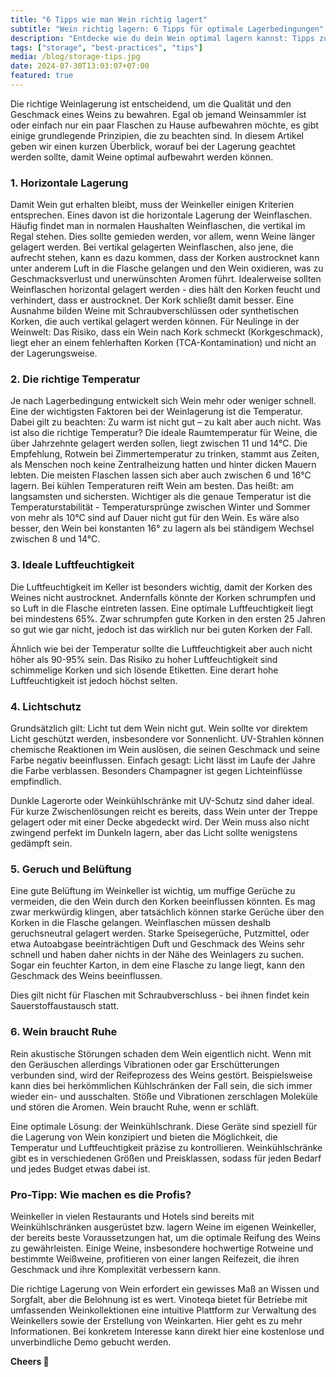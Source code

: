 ```yaml
---
title: "6 Tipps wie man Wein richtig lagert"
subtitle: "Wein richtig lagern: 6 Tipps für optimale Lagerbedingungen"
description: "Entdecke wie du dein Wein optimal lagern kannst: Tipps zur horizontalen Lagerung, idealen Temperatur, Luftfeuchtigkeit, Lichtschutz und mehr."
tags: ["storage", "best-practices", "tips"]
media: /blog/storage-tips.jpg
date: 2024-07-30T13:03:07+07:00
featured: true
---
```


Die richtige Weinlagerung ist entscheidend, um die Qualität und den Geschmack eines Weins zu bewahren. Egal ob jemand Weinsammler ist oder einfach nur ein paar Flaschen zu Hause aufbewahren möchte, es gibt einige grundlegende Prinzipien, die zu beachten sind. In diesem Artikel geben wir einen kurzen Überblick, worauf bei der Lagerung geachtet werden sollte, damit Weine optimal aufbewahrt werden können.


### 1. Horizontale Lagerung

Damit Wein gut erhalten bleibt, muss der Weinkeller einigen Kriterien entsprechen. Eines davon ist die horizontale Lagerung der Weinflaschen. Häufig findet man in normalen Haushalten Weinflaschen, die vertikal im Regal stehen. Dies sollte gemieden werden, vor allem, wenn Weine länger gelagert werden. Bei vertikal gelagerten Weinflaschen, also jene, die aufrecht stehen, kann es dazu kommen, dass der Korken austrocknet kann unter anderem Luft in die Flasche gelangen und den Wein oxidieren, was zu Geschmacksverlust und unerwünschten Aromen führt.
Idealerweise sollten Weinflaschen horizontal gelagert werden - dies hält den Korken feucht und verhindert, dass er austrocknet. Der Kork schließt damit besser. Eine Ausnahme bilden Weine mit Schraubverschlüssen oder synthetischen Korken, die auch vertikal gelagert werden können.
Für Neulinge in der Weinwelt: Das Risiko, dass ein Wein nach Kork schmeckt (Korkgeschmack), liegt eher an einem fehlerhaften Korken (TCA-Kontamination) und nicht an der Lagerungsweise.


### 2. Die richtige Temperatur

Je nach Lagerbedingung entwickelt sich Wein mehr oder weniger schnell. Eine der wichtigsten Faktoren bei der Weinlagerung ist die Temperatur. Dabei gilt zu beachten: Zu warm ist nicht gut – zu kalt aber auch nicht. Was ist also die richtige Temperatur?
Die ideale Raumtemperatur für Weine, die über Jahrzehnte gelagert werden sollen, liegt zwischen 11 und 14°C. Die Empfehlung, Rotwein bei Zimmertemperatur zu trinken, stammt aus Zeiten, als Menschen noch keine Zentralheizung hatten und hinter dicken Mauern lebten. Die meisten Flaschen lassen sich aber auch zwischen 6 und 16°C lagern. Bei kühlen Temperaturen reift Wein am besten. Das heißt: am langsamsten und sichersten.
Wichtiger als die genaue Temperatur ist die Temperaturstabilität - Temperatursprünge zwischen Winter und Sommer von mehr als 10°C sind auf Dauer nicht gut für den Wein. Es wäre also besser, den Wein bei konstanten 16° zu lagern als bei ständigem Wechsel zwischen 8 und 14°C.


### 3. Ideale Luftfeuchtigkeit

Die Luftfeuchtigkeit im Keller ist besonders wichtig, damit der Korken des Weines nicht austrocknet. Andernfalls könnte der Korken schrumpfen und so Luft in die Flasche eintreten lassen. Eine optimale Luftfeuchtigkeit liegt bei mindestens 65%. Zwar schrumpfen gute Korken in den ersten 25 Jahren so gut wie gar nicht, jedoch ist das wirklich nur bei guten Korken der Fall.

Ähnlich wie bei der Temperatur sollte die Luftfeuchtigkeit aber auch nicht höher als 90-95% sein. Das Risiko zu hoher Luftfeuchtigkeit sind schimmelige Korken und sich lösende Etiketten. Eine derart hohe Luftfeuchtigkeit ist jedoch höchst selten.
 
### 4. Lichtschutz

Grundsätzlich gilt: Licht tut dem Wein nicht gut. Wein sollte vor direktem Licht geschützt werden, insbesondere vor Sonnenlicht. UV-Strahlen können chemische Reaktionen im Wein auslösen, die seinen Geschmack und seine Farbe negativ beeinflussen. Einfach gesagt: Licht lässt im Laufe der Jahre die Farbe verblassen. Besonders Champagner ist gegen Lichteinflüsse empfindlich. 

Dunkle Lagerorte oder Weinkühlschränke mit UV-Schutz sind daher ideal. Für kurze Zwischenlösungen reicht es bereits, dass Wein unter der Treppe gelagert oder mit einer Decke abgedeckt wird. Der Wein muss also nicht zwingend perfekt im Dunkeln lagern, aber das Licht sollte wenigstens gedämpft sein.


### 5. Geruch und Belüftung
Eine gute Belüftung im Weinkeller ist wichtig, um muffige Gerüche zu vermeiden, die den Wein durch den Korken beeinflussen könnten. Es mag zwar merkwürdig klingen, aber tatsächlich können starke Gerüche über den Korken in die Flasche gelangen. Weinflaschen müssen deshalb geruchsneutral gelagert werden. Starke Speisegerüche, Putzmittel, oder etwa Autoabgase beeinträchtigen Duft und Geschmack des Weins sehr schnell und haben daher nichts in der Nähe des Weinlagers zu suchen. Sogar ein feuchter Karton, in dem eine Flasche zu lange liegt, kann den Geschmack des Weins beeinflussen.

Dies gilt nicht für Flaschen mit Schraubverschluss - bei ihnen findet kein Sauerstoffaustausch statt.


### 6. Wein braucht Ruhe

Rein akustische Störungen schaden dem Wein eigentlich nicht. Wenn mit den Geräuschen allerdings Vibrationen oder gar Erschütterungen verbunden sind, wird der Reifeprozess des Weins gestört. Beispielsweise kann dies bei herkömmlichen Kühlschränken der Fall sein, die sich immer wieder ein- und ausschalten. Stöße und Vibrationen zerschlagen Moleküle und stören die Aromen. Wein braucht Ruhe, wenn er schläft.

Eine optimale Lösung: der Weinkühlschrank. Diese Geräte sind speziell für die Lagerung von Wein konzipiert und bieten die Möglichkeit, die Temperatur und Luftfeuchtigkeit präzise zu kontrollieren. Weinkühlschränke gibt es in verschiedenen Größen und Preisklassen, sodass für jeden Bedarf und jedes Budget etwas dabei ist.

### Pro-Tipp: Wie machen es die Profis?

Weinkeller in vielen Restaurants und Hotels sind bereits mit Weinkühlschränken ausgerüstet bzw. lagern Weine im eigenen Weinkeller, der bereits beste Voraussetzungen hat, um die optimale Reifung des Weins zu gewährleisten. Einige Weine, insbesondere hochwertige Rotweine und bestimmte Weißweine, profitieren von einer langen Reifezeit, die ihren Geschmack und ihre Komplexität verbessern kann.

Die richtige Lagerung von Wein erfordert ein gewisses Maß an Wissen und Sorgfalt, aber die Belohnung ist es wert. Vinoteqa bietet für Betriebe mit umfassenden Weinkollektionen eine intuitive Plattform zur Verwaltung des Weinkellers sowie der Erstellung von Weinkarten. Hier geht es zu mehr Informationen. Bei konkretem Interesse kann direkt hier eine kostenlose und unverbindliche Demo gebucht werden.

**Cheers 🍷**